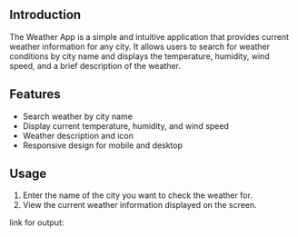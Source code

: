 ## Introduction
The Weather App is a simple and intuitive application that provides current weather information for any city. It allows users to search for weather conditions by city name and displays the temperature, humidity, wind speed, and a brief description of the weather.

## Features
- Search weather by city name
- Display current temperature, humidity, and wind speed
- Weather description and icon
- Responsive design for mobile and desktop

## Usage
1. Enter the name of the city you want to check the weather for.
2. View the current weather information displayed on the screen.

link for output:
